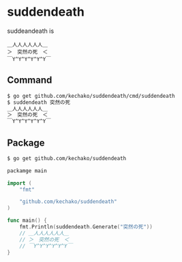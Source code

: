 # suddendeath

suddeandeath is

```
＿人人人人人人＿
＞　突然の死　＜
￣Y^Y^Y^Y^Y^Y￣
```

## Command

``` sh
$ go get github.com/kechako/suddendeath/cmd/suddendeath
$ suddendeath 突然の死
＿人人人人人人＿
＞　突然の死　＜
￣Y^Y^Y^Y^Y^Y￣
```

## Package

``` sh
$ go get github.com/kechako/suddendeath
```

``` go
packamge main

import (
    "fmt"

    "github.com/kechako/suddendeath"
)

func main() {
    fmt.Println(suddendeath.Generate("突然の死"))
    // ＿人人人人人人＿
    // ＞　突然の死　＜
    // ￣Y^Y^Y^Y^Y^Y￣
}
```
